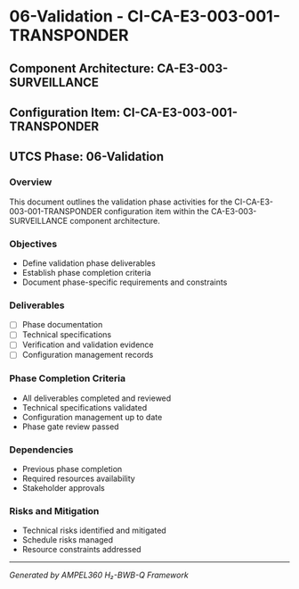 # 06-Validation - CI-CA-E3-003-001-TRANSPONDER

## Component Architecture: CA-E3-003-SURVEILLANCE
## Configuration Item: CI-CA-E3-003-001-TRANSPONDER
## UTCS Phase: 06-Validation

### Overview
This document outlines the validation phase activities for the CI-CA-E3-003-001-TRANSPONDER configuration item within the CA-E3-003-SURVEILLANCE component architecture.

### Objectives
- Define validation phase deliverables
- Establish phase completion criteria
- Document phase-specific requirements and constraints

### Deliverables
- [ ] Phase documentation
- [ ] Technical specifications
- [ ] Verification and validation evidence
- [ ] Configuration management records

### Phase Completion Criteria
- All deliverables completed and reviewed
- Technical specifications validated
- Configuration management up to date
- Phase gate review passed

### Dependencies
- Previous phase completion
- Required resources availability
- Stakeholder approvals

### Risks and Mitigation
- Technical risks identified and mitigated
- Schedule risks managed
- Resource constraints addressed

---
*Generated by AMPEL360 H₂-BWB-Q Framework*
